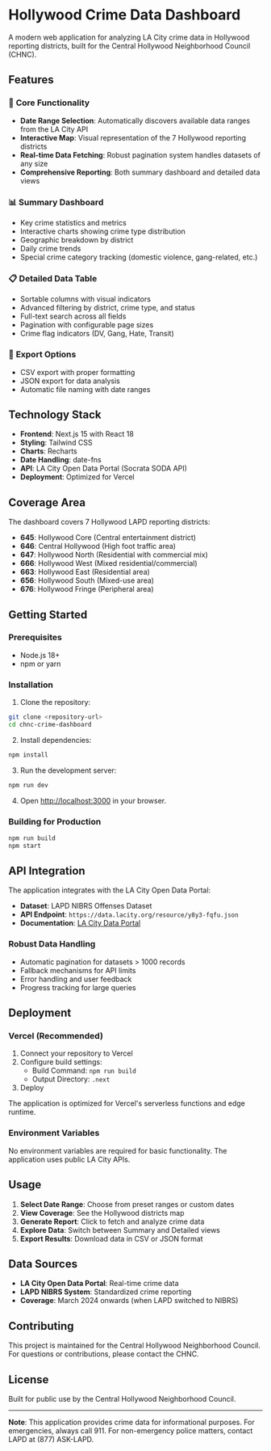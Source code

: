 # Hollywood Crime Data Dashboard

A modern web application for analyzing LA City crime data in Hollywood reporting districts, built for the Central Hollywood Neighborhood Council (CHNC).

## Features

### 🎯 **Core Functionality**
- **Date Range Selection**: Automatically discovers available data ranges from the LA City API
- **Interactive Map**: Visual representation of the 7 Hollywood reporting districts
- **Real-time Data Fetching**: Robust pagination system handles datasets of any size
- **Comprehensive Reporting**: Both summary dashboard and detailed data views

### 📊 **Summary Dashboard**
- Key crime statistics and metrics
- Interactive charts showing crime type distribution
- Geographic breakdown by district
- Daily crime trends
- Special crime category tracking (domestic violence, gang-related, etc.)

### 📋 **Detailed Data Table**
- Sortable columns with visual indicators
- Advanced filtering by district, crime type, and status
- Full-text search across all fields
- Pagination with configurable page sizes
- Crime flag indicators (DV, Gang, Hate, Transit)

### 📁 **Export Options**
- CSV export with proper formatting
- JSON export for data analysis
- Automatic file naming with date ranges

## Technology Stack

- **Frontend**: Next.js 15 with React 18
- **Styling**: Tailwind CSS
- **Charts**: Recharts
- **Date Handling**: date-fns
- **API**: LA City Open Data Portal (Socrata SODA API)
- **Deployment**: Optimized for Vercel

## Coverage Area

The dashboard covers 7 Hollywood LAPD reporting districts:
- **645**: Hollywood Core (Central entertainment district)
- **646**: Central Hollywood (High foot traffic area)
- **647**: Hollywood North (Residential with commercial mix)
- **666**: Hollywood West (Mixed residential/commercial)
- **663**: Hollywood East (Residential area)
- **656**: Hollywood South (Mixed-use area)
- **676**: Hollywood Fringe (Peripheral area)

## Getting Started

### Prerequisites
- Node.js 18+
- npm or yarn

### Installation

1. Clone the repository:
```bash
git clone <repository-url>
cd chnc-crime-dashboard
```

2. Install dependencies:
```bash
npm install
```

3. Run the development server:
```bash
npm run dev
```

4. Open [http://localhost:3000](http://localhost:3000) in your browser.

### Building for Production

```bash
npm run build
npm start
```

## API Integration

The application integrates with the LA City Open Data Portal:
- **Dataset**: LAPD NIBRS Offenses Dataset
- **API Endpoint**: `https://data.lacity.org/resource/y8y3-fqfu.json`
- **Documentation**: [LA City Data Portal](https://data.lacity.org/api/v3/views/y8y3-fqfu)

### Robust Data Handling
- Automatic pagination for datasets > 1000 records
- Fallback mechanisms for API limits
- Error handling and user feedback
- Progress tracking for large queries

## Deployment

### Vercel (Recommended)

1. Connect your repository to Vercel
2. Configure build settings:
   - Build Command: `npm run build`
   - Output Directory: `.next`
3. Deploy

The application is optimized for Vercel's serverless functions and edge runtime.

### Environment Variables

No environment variables are required for basic functionality. The application uses public LA City APIs.

## Usage

1. **Select Date Range**: Choose from preset ranges or custom dates
2. **View Coverage**: See the Hollywood districts map
3. **Generate Report**: Click to fetch and analyze crime data
4. **Explore Data**: Switch between Summary and Detailed views
5. **Export Results**: Download data in CSV or JSON format

## Data Sources

- **LA City Open Data Portal**: Real-time crime data
- **LAPD NIBRS System**: Standardized crime reporting
- **Coverage**: March 2024 onwards (when LAPD switched to NIBRS)

## Contributing

This project is maintained for the Central Hollywood Neighborhood Council. For questions or contributions, please contact the CHNC.

## License

Built for public use by the Central Hollywood Neighborhood Council.

---

**Note**: This application provides crime data for informational purposes. For emergencies, always call 911. For non-emergency police matters, contact LAPD at (877) ASK-LAPD.

